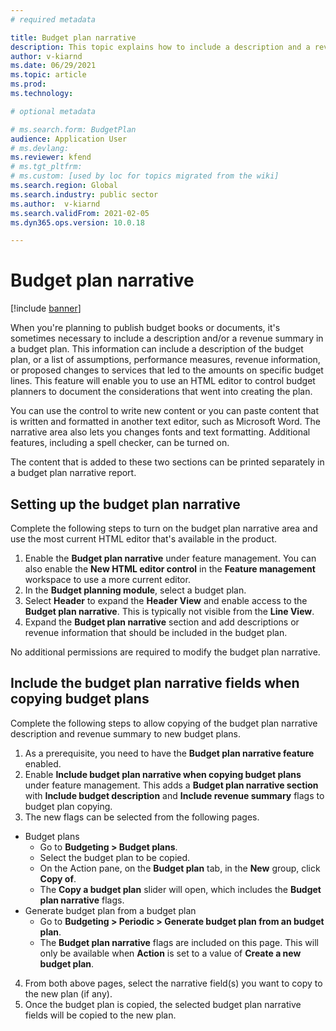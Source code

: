 ```yaml
---
# required metadata

title: Budget plan narrative
description: This topic explains how to include a description and a revenue summary in a budget plan. 
author: v-kiarnd
ms.date: 06/29/2021
ms.topic: article
ms.prod: 
ms.technology: 

# optional metadata

# ms.search.form: BudgetPlan
audience: Application User
# ms.devlang: 
ms.reviewer: kfend
# ms.tgt_pltfrm: 
# ms.custom: [used by loc for topics migrated from the wiki]
ms.search.region: Global
ms.search.industry: public sector
ms.author:  v-kiarnd
ms.search.validFrom: 2021-02-05
ms.dyn365.ops.version: 10.0.18

---
```


# Budget plan narrative

[!include [banner](../includes/banner.md)]

When you're planning to publish budget books or documents, it's sometimes necessary to include a description and/or a revenue summary in a budget plan. This information can include a description of the budget plan, or a list of assumptions, performance measures, revenue information, or proposed changes to services that led to the amounts on specific budget lines. This feature will enable you to use an HTML editor to control budget planners to document the considerations that went into creating the plan.

You can use the control to write new content or you can paste content that is written and formatted in another text editor, such as Microsoft Word. The narrative area also lets you changes fonts and text formatting. Additional features, including a spell checker, can be turned on.
 
The content that is added to these two sections can be printed separately in a budget plan narrative report.
 
## Setting up the budget plan narrative
Complete the following steps to turn on the budget plan narrative area and use the most current HTML editor that's available in the product.
1.	Enable the **Budget plan narrative** under feature management. You can also enable the **New HTML editor control** in the **Feature management** workspace to use a more current editor.
2.	In the **Budget planning module**, select a budget plan. 
3.	Select **Header** to expand the **Header View** and enable access to the **Budget plan narrative**. This is typically not visible from the **Line View**.
4.	Expand the **Budget plan narrative** section and add descriptions or revenue information that should be included in the budget plan.
 
No additional permissions are required to modify the budget plan narrative. 

## Include the budget plan narrative fields when copying budget plans
Complete the following steps to allow copying of the budget plan narrative description and revenue summary to new budget plans.
1. As a prerequisite, you need to have the **Budget plan narrative feature** enabled.
2. Enable **Include budget plan narrative when copying budget plans** under feature management. This adds a **Budget plan narrative section** with **Include budget description** and **Include revenue summary** flags to budget plan copying.
3. The new flags can be selected from the following pages.
- Budget plans
    - Go to **Budgeting > Budget plans**.
    - Select the budget plan to be copied.
    - On the Action pane, on the **Budget plan** tab, in the **New** group, click **Copy of**.
    - The **Copy a budget plan** slider will open, which includes the **Budget plan narrative** flags.
- Generate budget plan from a budget plan
    - Go to **Budgeting > Periodic > Generate budget plan from an budget plan**.
    - The **Budget plan narrative** flags are included on this page. This will only be available when **Action** is set to a value of **Create a new budget plan**.
4. From both above pages, select the narrative field(s) you want to copy to the new plan (if any).
5. Once the budget plan is copied, the selected budget plan narrative fields will be copied to the new plan.


